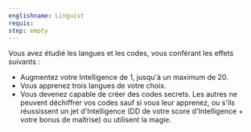 ```yaml
---
englishname: Linguist
requis:
step: empty
---
```

Vous avez étudié les langues et les codes, vous conférant les effets suivants : 

 - Augmentez votre Intelligence de 1, jusqu'à un maximum de 20.
 - Vous apprenez trois langues de votre choix.
 - Vous devenez capable de créer des codes secrets. Les autres ne peuvent déchiffrer vos codes sauf si vous leur apprenez, ou s'ils réussissent un jet d'Intelligence (DD de votre score d'Intelligence + votre bonus de maîtrise) ou utilisent la magie.
